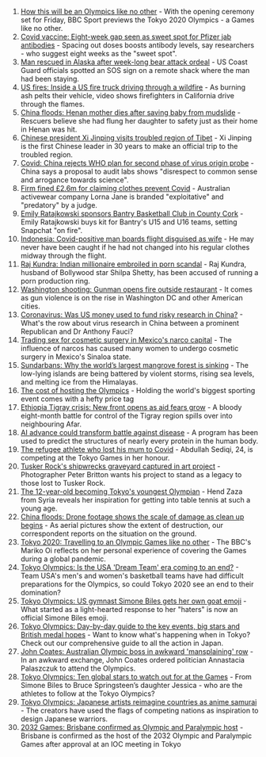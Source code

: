 1. [How this will be an Olympics like no other](https://www.bbc.co.uk/sport/olympics/57865245) - With the opening ceremony set for Friday, BBC Sport previews the Tokyo 2020 Olympics - a Games like no other.
2. [Covid vaccine: Eight-week gap seen as sweet spot for Pfizer jab antibodies](https://www.bbc.co.uk/news/health-57929953) - Spacing out doses boosts antibody levels, say researchers - who suggest eight weeks as the "sweet spot".
3. [Man rescued in Alaska after week-long bear attack ordeal](https://www.bbc.co.uk/news/world-us-canada-57939501) - US Coast Guard officials spotted an SOS sign on a remote shack where the man had been staying.
4. [US fires: Inside a US fire truck driving through a wildfire](https://www.bbc.co.uk/news/world-us-canada-57943338) - As burning ash pelts their vehicle, video shows firefighters in California drive through the flames.
5. [China floods: Henan mother dies after saving baby from mudslide](https://www.bbc.co.uk/news/world-asia-china-57897474) - Rescuers believe she had flung her daughter to safety just as their home in Henan was hit.
6. [Chinese president Xi Jinping visits troubled region of Tibet](https://www.bbc.co.uk/news/world-asia-china-57941893) - Xi Jinping is the first Chinese leader in 30 years to make an official trip to the troubled region.
7. [Covid: China rejects WHO plan for second phase of virus origin probe](https://www.bbc.co.uk/news/world-asia-china-57926368) - China says a proposal to audit labs shows "disrespect to common sense and arrogance towards science".
8. [Firm fined £2.6m for claiming clothes prevent Covid](https://www.bbc.co.uk/news/business-57940657) - Australian activewear company Lorna Jane is branded "exploitative" and "predatory" by a judge.
9. [Emily Ratajkowski sponsors Bantry Basketball Club in County Cork](https://www.bbc.co.uk/news/world-europe-57932456) - Emily Ratajkowski buys kit for Bantry's U15 and U16 teams, setting Snapchat "on fire".
10. [Indonesia: Covid-positive man boards flight disguised as wife](https://www.bbc.co.uk/news/world-asia-57938542) - He may never have been caught if he had not changed into his regular clothes midway through the flight.
11. [Raj Kundra: Indian millionaire embroiled in porn scandal](https://www.bbc.co.uk/news/world-asia-india-57897783) - Raj Kundra, husband of Bollywood star Shilpa Shetty, has been accused of running a porn production ring.
12. [Washington shooting: Gunman opens fire outside restaurant](https://www.bbc.co.uk/news/world-us-canada-57937868) - It comes as gun violence is on the rise in Washington DC and other American cities.
13. [Coronavirus: Was US money used to fund risky research in China?](https://www.bbc.co.uk/news/57932699) - What's the row about virus research in China between a prominent Republican and Dr Anthony Fauci?
14. [Trading sex for cosmetic surgery in Mexico's narco capital](https://www.bbc.co.uk/news/stories-57932216) - The influence of narcos has caused many women to undergo cosmetic surgery in Mexico's Sinaloa state.
15. [Sundarbans: Why the world’s largest mangrove forest is sinking](https://www.bbc.co.uk/news/world-asia-india-57929463) - The low-lying islands are being battered by violent storms, rising sea levels, and melting ice from the Himalayas.
16. [The cost of hosting the Olympics](https://www.bbc.co.uk/news/57919584) - Holding the world's biggest sporting event comes with a hefty price tag
17. [Ethiopia Tigray crisis: New front opens as aid fears grow](https://www.bbc.co.uk/news/world-africa-57926832) - A bloody eight-month battle for control of the Tigray region spills over into neighbouring Afar.
18. [AI advance could transform battle against disease](https://www.bbc.co.uk/news/science-environment-57929095) - A program has been used to predict the structures of nearly every protein in the human body.
19. [The refugee athlete who lost his mum to Covid](https://www.bbc.co.uk/news/world-57937673) - Abdullah Sediqi, 24, is competing at the Tokyo Games in her honour.
20. [Tusker Rock's shipwrecks graveyard captured in art project](https://www.bbc.co.uk/news/uk-wales-57918489) - Photographer Peter Britton wants his project to stand as a legacy to those lost to Tusker Rock.
21. [The 12-year-old becoming Tokyo's youngest Olympian](https://www.bbc.co.uk/news/world-middle-east-57925985) - Hend Zaza from Syria reveals her inspiration for getting into table tennis at such a young age.
22. [China floods: Drone footage shows the scale of damage as clean up begins](https://www.bbc.co.uk/news/world-asia-china-57926019) - As aerial pictures show the extent of destruction, our correspondent reports on the situation on the ground.
23. [Tokyo 2020: Travelling to an Olympic Games like no other](https://www.bbc.co.uk/news/world-asia-57913517) - The BBC's Mariko Oi reflects on her personal experience of covering the Games during a global pandemic.
24. [Tokyo Olympics: Is the USA 'Dream Team' era coming to an end?](https://www.bbc.co.uk/sport/olympics/57895457) - Team USA's men's and women's basketball teams have had difficult preparations for the Olympics, so could Tokyo 2020 see an end to their domination?
25. [Tokyo Olympics: US gymnast Simone Biles gets her own goat emoji](https://www.bbc.co.uk/sport/olympics/57927175) - What started as a light-hearted response to her "haters" is now an official Simone Biles emoji.
26. [Tokyo Olympics: Day-by-day guide to the key events, big stars and British medal hopes](https://www.bbc.co.uk/sport/olympics/57778808) - Want to know what's happening when in Tokyo? Check out our comprehensive guide to all the action in Japan.
27. [John Coates: Australian Olympic boss in awkward 'mansplaining' row](https://www.bbc.co.uk/news/world-australia-57924986) - In an awkward exchange, John Coates ordered politician Annastacia Palaszczuk to attend the Olympics.
28. [Tokyo Olympics: Ten global stars to watch out for at the Games](https://www.bbc.co.uk/sport/olympics/57836107) - From Simone Biles to Bruce Springsteen’s daughter Jessica - who are the athletes to follow at the Tokyo Olympics?
29. [Tokyo Olympics: Japanese artists reimagine countries as anime samurai](https://www.bbc.co.uk/news/world-asia-57911348) - The creators have used the flags of competing nations as inspiration to design Japanese warriors.
30. [2032 Games: Brisbane confirmed as Olympic and Paralympic host](https://www.bbc.co.uk/sport/olympics/57912026) - Brisbane is confirmed as the host of the 2032 Olympic and Paralympic Games after approval at an IOC meeting in Tokyo
